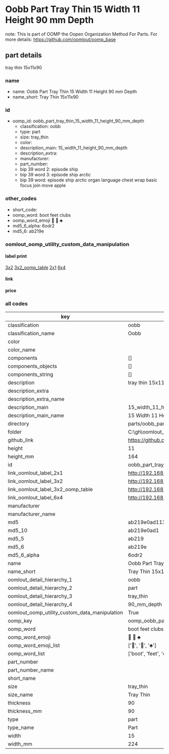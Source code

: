 # Oobb Part Tray Thin 15 Width 11 Height 90 mm Depth  

note: This is part of OOMP the Oopen Organization Method For Parts. For more details: https://github.com/oomlout/oomp_base

##  part details
  



tray thin 15x11x90



### name
* name: Oobb Part Tray Thin 15 Width 11 Height 90 mm Depth
* name_short: Tray Thin 15x11x90 
### id
* oomp_id: oobb_part_tray_thin_15_width_11_height_90_mm_depth
  * classification: oobb
  * type: part
  * size: tray_thin
  * color: 
  * description_main: 15_width_11_height_90_mm_depth
  * description_extra: 
  * manufacturer: 
  * part_number: 
  * bip 39 word 2: episode ship
  * bip 39 word 3: episode ship arctic
  * bip 39 word: episode ship arctic organ language chest wrap basic focus join move apple

### other_codes
* short_code: 
* oomp_word: boot feet clubs
* oomp_word_emoji :boot: :feet: :clubs:
* md5_6_alpha: 6odr2
* md5_6: ab219e






### oomlout_oomp_utility_custom_data_manipulation
#### label print
[3x2](http://192.168.1.245:1112/?label=oomp%206odr2)
[3x2_oomp_table](http://192.168.1.108:1112/?label=oomp%206odr2)
[2x1](http://192.168.1.242:1112/?label=oomp%206odr2)
[6x4](http://192.168.1.55:1112/?label=oomp%206odr2)    

#### link

                              

#### price







### all codes 
| key | value |  
| --- | --- |  
| classification | oobb |  
| classification_name | Oobb |  
| color |  |  
| color_name |  |  
| components | [] |  
| components_objects | [] |  
| components_string | [] |  
| description | tray thin 15x11x90 |  
| description_extra |  |  
| description_extra_name |  |  
| description_main | 15_width_11_height_90_mm_depth |  
| description_main_name | 15 Width 11 Height 90 mm Depth |  
| directory | parts/oobb_part_tray_thin_15_width_11_height_90_mm_depth |  
| folder | C:\gh\oomlout_oobb_version_4_generated_parts\parts\oobb_part_tray_thin_15_width_11_height_90_mm_depth |  
| github_link | https://github.com/oomlout/oomlout_oomp_part_src/tree/main/parts/oobb_part_tray_thin_15_width_11_height_90_mm_depth |  
| height | 11 |  
| height_mm | 164 |  
| id | oobb_part_tray_thin_15_width_11_height_90_mm_depth |  
| link_oomlout_label_2x1 | http://192.168.1.242:1112/?label=oomp%206odr2 |  
| link_oomlout_label_3x2 | http://192.168.1.245:1112/?label=oomp%206odr2 |  
| link_oomlout_label_3x2_oomp_table | http://192.168.1.108:1112/?label=oomp%206odr2 |  
| link_oomlout_label_6x4 | http://192.168.1.55:1112/?label=oomp%206odr2 |  
| manufacturer |  |  
| manufacturer_name |  |  
| md5 | ab219e0ad1131fc09e3e79c61671825f |  
| md5_10 | ab219e0ad1 |  
| md5_5 | ab219 |  
| md5_6 | ab219e |  
| md5_6_alpha | 6odr2 |  
| name | Oobb Part Tray Thin 15 Width 11 Height 90 mm Depth |  
| name_short | Tray Thin 15x11x90  |  
| oomlout_detail_hierarchy_1 | oobb |  
| oomlout_detail_hierarchy_2 | part |  
| oomlout_detail_hierarchy_3 | tray_thin |  
| oomlout_detail_hierarchy_4 | 90_mm_depth |  
| oomlout_oomp_utility_custom_data_manipulation | True |  
| oomp_key | oomp_oobb_part_tray_thin_15_width_11_height_90_mm_depth |  
| oomp_word | boot feet clubs |  
| oomp_word_emoji | :boot: :feet: :clubs: |  
| oomp_word_emoji_list | [':boot:', ':feet:', ':clubs:'] |  
| oomp_word_list | ['boot', 'feet', 'clubs'] |  
| part_number |  |  
| part_number_name |  |  
| short_name |  |  
| size | tray_thin |  
| size_name | Tray Thin |  
| thickness | 90 |  
| thickness_mm | 90 |  
| type | part |  
| type_name | Part |  
| width | 15 |  
| width_mm | 224 |  
